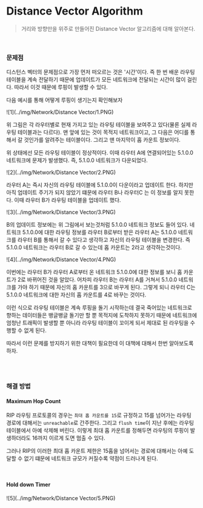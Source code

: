 # Distance Vector Algorithm

> 거리와 방향만을 위주로 만들어진 Distance Vector 알고리즘에 대해 알아본다.

<br>

### 문제점

디스턴스 벡터의 문제점으로 가장 먼저 떠오르는 것은 '시간'이다. 즉 한 번 배운 라우팅 테이블을 계속 전달하기 때문에 업데이트가 모든 네트워크에 전달되는 시간이 많이 걸린다. 따라서 이것 때문에 루핑이 발생할 수 있다.

다음 예시를 통해 어떻게 루핑이 생기는지 확인해보자

![1](../img/Network/Distance Vector/1.PNG)

위 그림은 각 라우터별로 현재 가지고 있는 라우팅 테이블을 보여주고 있다(물론 실제 라우팅 테이블과는 다르다). 맨 앞에 있는 것이 목적지 네트워크이고, 그 다음은 어디를 통해서 갈 것인가를 알려주는 테이블이다. 그리고 맨 마지막이 홉 카운트 정보이다.

위 상태에선 모든 라우팅 테이블이 정상적이다. 이때 라우터 A에 연결되어있는 5.1.0.0 네트워크에 문제가 발생했다. 즉, 5.1.0.0 네트워크가 다운되었다.

 ![2](../img/Network/Distance Vector/2.PNG)

라우터 A는 즉시 자신의 라우팅 테이블에 5.1.0.0이 다운이라고 업데이트 한다. 하지만 아직 업데이트 주기가 되지 않았기 떄문에 라우터 B나 라우터C 는 이 정보를 알지 못한다. 이때 라우터 B가 라우팅 테이블을 업데이트 했다.

![3](../img/Network/Distance Vector/3.PNG)

B의 업데이트 정보에는 위 그림에서 보는것처럼 5.1.0.0 네트워크 정보도 들어 있다. 네트워크 5.1.0.0에 대한 라우팅 정보를 라우터 B로부터 받은 라우터 A는 5.1.0.0 네트워크를 라우터 B를 통해서 갈 수 있다고 생각하고 자신의 라우팅 테이블을 변경한다. 즉 5.1.0.0 네트워크는 라우터 B로 갈 수 있는데 홉 카운트는 2라고 생각하는것이다.

![4](../img/Network/Distance Vector/4.PNG)

이번에는 라우터 B가 라우터 A로부터 온 네트워크 5.1.0.0에 대한 정보를 보니 홉 카운트가 2로 바뀌어진 것을 알았다. 어차피 라우터 B는 라우터 A를 거쳐서 5.1.0.0 네트워크를 가야 하기 때문에 자신의 홉 카운트를 3으로 바꾸게 된다. 그렇게 되니 라우터 C는 5.1.0.0 네트워크에 대한 자신의 홉 카운트를 4로 바꾸는 것이다.

이런 식으로 라우팅 테이블은 계속 루핑을 돌기 시작하는데 결국 죽어있는 네트워크로 향하는 데이터들은 뱅글뱅글 돌기만 할 뿐 목적지에 도착하지 못하기 때문에 네트워크에 엄청난 트래픽이 발생할 뿐 아니라 라우팅 테이블이 꼬이게 되서 제대로 된 라우팅을 수행할 수 없게 된다.

따라서 이런 문제를 방지하기 위한 대책이 필요한데 이 대책에 대해서 한번 알아보도록 하자.

<br>

<br>

### 해결 방법

#### Maximum Hop Count

RIP 라우팅 프로토콜의 경우는 `최대 홉 카운트를 15`로 규정하고 15를 넘어가는 라우팅 경로에 대해서는 `unreachable`로 간주한다. 그리고 `flush time`이 지난 후에는 라우팅 테이블에서 아예 삭제해 버린다. 이렇게 최대 홉 카운트를 정해두면 라우팅의 루핑이 발생하더라도 16까지 이르게 도면 멈출 수 있다.

그러나 RIP의 이러한 최대 홉 카운트 제한은 15홉을 넘어서는 경로에 대해서는 아예 도달할 수 없기 떄문에 네트워크 규모가 커질수록 약점이 드러나게 된다.

<br>

#### Hold down Timer

![5](../img/Network/Distance Vector/5.PNG)